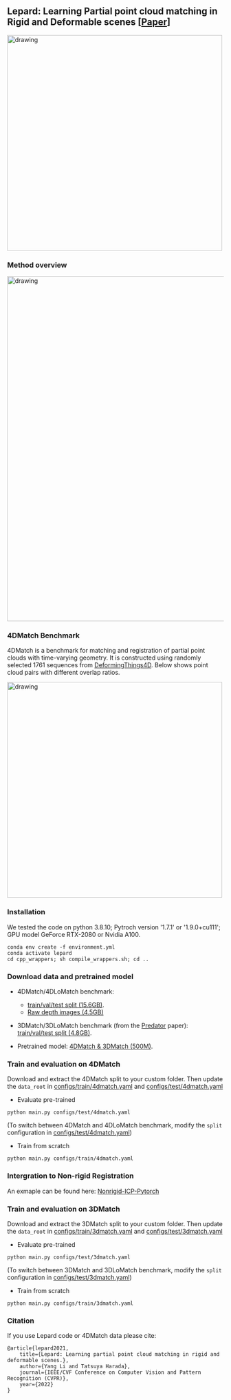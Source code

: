 ## Lepard: Learning Partial point cloud matching in Rigid and Deformable scenes [[Paper](https://arxiv.org/abs/2111.12591)]



<img src="fig/demo.gif" alt="drawing" width="500"/>


### Method overview
<img src="fig/pipeline.jpg" alt="drawing" width="800"/>


### 4DMatch Benchmark
4DMatch is a benchmark for matching and registration of partial point clouds with time-varying geometry.
It is constructed using randomly selected 1761 sequences from [DeformingThings4D](https://github.com/rabbityl/DeformingThings4D).
Below shows point cloud pairs with different overlap ratios.

<img src="fig/4dmatch_eg.jpg" alt="drawing" width="500"/>


### Installation
We tested the code on python 3.8.10; Pytroch version '1.7.1' or '1.9.0+cu111'; GPU model GeForce RTX-2080 or Nvidia A100.
```shell
conda env create -f environment.yml
conda activate lepard
cd cpp_wrappers; sh compile_wrappers.sh; cd ..
```


### Download data and pretrained model
- 4DMatch/4DLoMatch benchmark:
  - [train/val/test split (15.6GB)](https://drive.google.com/file/d/1YoHWhVaH5Yyo1gTjybiuaODA1lZrM_nG/view?usp=sharing).
  - [Raw depth images (4.5GB)](https://drive.google.com/file/d/1fQrkMif9uFr-kBiCI-1fgaLTj30ns9-y/view?usp=sharing)
- 3DMatch/3DLoMatch benchmark (from the [Predator](https://github.com/overlappredator/OverlapPredator) paper):
 [train/val/test split (4.8GB)](https://share.phys.ethz.ch/~gsg/pairwise_reg/3dmatch.zip).

- Pretrained model: [4DMatch & 3DMatch (500M)](https://drive.google.com/file/d/17QGX_wwtDPXN1GSKJHY-6RTIRPz90RLn/view?usp=sharing).



### Train and evaluation on 4DMatch
Download and extract the 4DMatch split to your custom folder. Then update the ```data_root``` in [configs/train/4dmatch.yaml](configs/train/4dmatch.yaml) and [configs/test/4dmatch.yaml](configs/test/4dmatch.yaml)


- Evaluate pre-trained
```shell
python main.py configs/test/4dmatch.yaml
```
(To switch between 4DMatch and 4DLoMatch benchmark, modify the ```split``` configuration in  [configs/test/4dmatch.yaml](configs/test/4dmatch.yaml))


- Train from scratch
```shell
python main.py configs/train/4dmatch.yaml
```

### Intergration to Non-rigid Registration
An exmaple can be found here: [Nonrigid-ICP-Pytorch](https://github.com/rabbityl/Nonrigid-ICP-Pytorch)


### Train and evaluation on 3DMatch
Download and extract the 3DMatch split to your custom folder. Then update the ```data_root``` in [configs/train/3dmatch.yaml](configs/train/3dmatch.yaml) and [configs/test/3dmatch.yaml](configs/test/3dmatch.yaml)

- Evaluate pre-trained
```shell
python main.py configs/test/3dmatch.yaml
```
(To switch between 3DMatch and 3DLoMatch benchmark, modify the ```split``` configuration in  [configs/test/3dmatch.yaml](configs/test/3dmatch.yaml))


- Train from scratch
```shell
python main.py configs/train/3dmatch.yaml
```


### Citation
If you use Lepard code or 4DMatch data please cite:
```text
@article{lepard2021, 
    title={Lepard: Learning partial point cloud matching in rigid and deformable scenes.}, 
    author={Yang Li and Tatsuya Harada},
    journal={IEEE/CVF Conference on Computer Vision and Pattern Recognition (CVPR)},
    year={2022}
}
```
